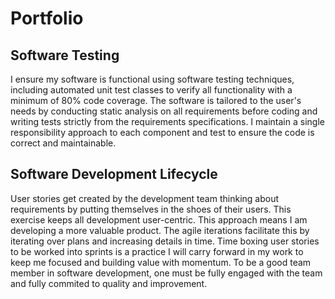 # Portfolio

## Software Testing

I ensure my software is functional using software testing techniques, including automated unit test classes to verify all functionality with a minimum of 80% code coverage. The software is tailored to the user's needs by conducting static analysis on all requirements before coding and writing tests strictly from the requirements specifications. I maintain a single responsibility approach to each component and test to ensure the code is correct and maintainable.

## Software Development Lifecycle 

User stories get created by the development team thinking about requirements by putting themselves in the shoes of their users. This exercise keeps all development user-centric. This approach means I am developing a more valuable product. The agile iterations facilitate this by iterating over plans and increasing details in time. Time boxing user stories to be worked into sprints is a practice I will carry forward in my work to keep me focused and building value with momentum. To be a good team member in software development, one must be fully engaged with the team and fully commited to quality and improvement.  
